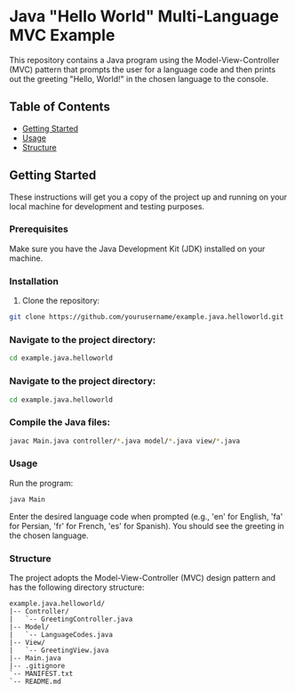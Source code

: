 # Java "Hello World" Multi-Language MVC Example

This repository contains a Java program using the Model-View-Controller (MVC) pattern that prompts the user for a language code and then prints out the greeting "Hello, World!" in the chosen language to the console.

## Table of Contents

- [Getting Started](#getting-started)
- [Usage](#usage)
- [Structure](#structure)

## Getting Started

These instructions will get you a copy of the project up and running on your local machine for development and testing purposes.

### Prerequisites

Make sure you have the Java Development Kit (JDK) installed on your machine.

### Installation

1. Clone the repository:

```bash
git clone https://github.com/yourusername/example.java.helloworld.git
```

### Navigate to the project directory:

```bash
cd example.java.helloworld
```

### Navigate to the project directory:

```bash
cd example.java.helloworld
```

### Compile the Java files:

```bash
javac Main.java controller/*.java model/*.java view/*.java
```

### Usage

Run the program:

```bash
java Main
```

Enter the desired language code when prompted (e.g., 'en' for English, 'fa' for Persian, 'fr' for French, 'es' for Spanish). You should see the greeting in the chosen language.

### Structure

The project adopts the Model-View-Controller (MVC) design pattern and has the following directory structure:

```
example.java.helloworld/
|-- Controller/
|   `-- GreetingController.java
|-- Model/
|   `-- LanguageCodes.java
|-- View/
|   `-- GreetingView.java
|-- Main.java
|-- .gitignore
`-- MANIFEST.txt
`-- README.md

```
